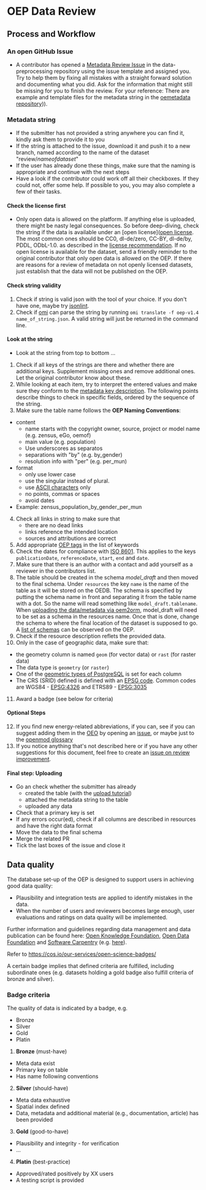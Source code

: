 # OEP Data Review

## Process and Workflow

### An open GitHub Issue
* A contributor has opened a [Metadata Review Issue](https://github.com/OpenEnergyPlatform/data-preprocessing/issues/new/choose) in the data-preprocessing repository using the issue template and assigned you. Try to help them by fixing all mistakes with a straight forward solution and documenting what you did. Ask for the information that might still be missing for you to finish the review. For your reference: There are example and template files for the metadata string in the [oemetadata repository](https://github.com/OpenEnergyPlatform/oemetadata/tree/develop/metadata/latest))).

### Metadata string

* If the submitter has not provided a string anywhere you can find it, kindly ask them to provide it to you
* If the string is attached to the issue, download it and push it to a new branch, named according to the name of the dataset "review/*nameofdataset*"
* If the user has already done these things, make sure that the naming is appropriate and continue with the next steps
* Have a look if the contributor could work off all their checkboxes. If they could not, offer some help. If possible to you, you may also complete a few of their tasks.

#### Check the license first
* Only open data is allowed on the platform. If anything else is uploaded, there might be nasty legal consequences. So before deep-diving, check the string if the data is available under an [open license]([open license](http://licenses.opendefinition.org/). The most common ones should be CC0, dl-de/zero, CC-BY, dl-de/by, PDDL, ODbL-1.0. as described in the [license recommendation](https://github.com/OpenEnergyPlatform/tutorial/blob/master/other/tutorial_open-data-licenses.ipynb). If no open license is available for the dataset, send a friendly reminder to the original contributor that only open data is allowed on the OEP. If there are reasons for a review of metadata on not openly licensed datasets, just establish that the data will not be published on the OEP.

#### Check string validity
1. Check if string is valid json with the tool of your choice. If you don't have one, maybe try [jsonlint](https://jsonlint.com/).
2. Check if [omi](https://github.com/OpenEnergyPlatform/omi) can parse the string by running `omi translate -f oep-v1.4 name_of_string.json`. A valid string will just be returned in the command line.

#### Look at the string
* Look at the string from top to bottom ...
1. Check if all keys of the strings are there and whether there are additional keys. Supplement missing ones and remove additional ones. Let the original contributor know about these.
2. While looking at each item, try to interpret the entered values and make sure they conform to the [metadata key description](https://github.com/OpenEnergyPlatform/oemetadata/blob/develop/metadata/latest/metadata_key_description.md). The following points describe things to check in specific fields, ordered by the sequence of the string.
3. Make sure the table name follows the **OEP Naming Conventions**:
 * content
    * name starts with the copyright owner, source, project or model name (e.g. zensus, eGo, oemof)
    * main value (e.g. population)
    * Use underscores as separatos
    * separations with "by" (e.g. by_gender)
    * resolution info with "per" (e.g. per_mun)
 * format
    * only use lower case
    * use the singular instead of plural.
    * use [ASCII characters](https://en.wikipedia.org/wiki/ASCII) only
    * no points, commas or spaces
    * avoid dates
 * Example: zensus_population_by_gender_per_mun
4. Check all links in string to make sure that
   * there are no dead links
   * links reference the intended location
   * sources and attributions are correct
5. Add appropriate [OEP tags](http://openenergy-platform.org/dataedit/tags) in the list of keywords
6. Check the dates for compliance with [ISO 8601](https://en.wikipedia.org/wiki/ISO_8601). This applies to the keys `publicationDate`, `referenceDate`, `start`, `end` and `date`.
7. Make sure that there is an author with a contact and add yourself as a reviewer in the contributors list.
8. The table should be created in the schema _model_draft_ and then moved to the final schema. Under `resources` the key `name` is the name of the table as it will be stored on the OEDB. The schema is specified by putting the schema name in front and separating it from the table name with a dot. So the name will read something like `model_draft.tablename`. When [uploading the data/metadata via oem2orm](https://github.com/OpenEnergyPlatform/tutorial/blob/master/upload/OEP_Upload_Process_Data_and_Metadata.ipynb), model_draft will need to be set as a schema in the resources name. Once that is done, change the schema to where the final location of the dataset is supposed to go. A [list of schemas](https://openenergy-platform.org/dataedit/schemas) can be observed on the OEP.
9. Check if the resource description reflets the provided data.
10. Only in the case of geographic data, make sure that:
 *  the geometry column is named `geom` (for vector data) or `rast` (for raster data)
 * The data type is `geometry` (or `raster`)
 * One of the [geometric types of PostgreSQL](https://www.postgresql.org/docs/current/static/datatype-geometric.html) is set for each column
 * The CRS (SRID) defined is defined with an [EPSG code](http://spatialreference.org/ref/epsg/). Common codes are WGS84 -  [EPSG:4326](http://spatialreference.org/ref/epsg/4326/) and ETRS89 - [EPSG:3035](http://spatialreference.org/ref/epsg/3035/)
11. Award a badge (see below for criteria)


#### Optional Steps
12. If you find new energy-related abbreviations, if you can, see if you can suggest adding them in the [OEO](https://github.com/OpenEnergyPlatform/ontology) by opening an [issue](https://github.com/OpenEnergyPlatform/ontology/issues/new/choose), or maybe just to the [openmod glossary](https://wiki.openmod-initiative.org/wiki/Category:Glossary)
13. If you notice anything that's not described here or if you have any other suggestions for this document, feel free to create an [issue on review improvement](https://github.com/OpenEnergyPlatform/data-preprocessing/issues/new/choose).

#### Final step: Uploading
* Go an check whether the submitter has already
  * created the table (with the [upload tutorial](https://github.com/OpenEnergyPlatform/tutorial/blob/master/upload/OEP_Upload_Process_Data_and_Metadata.ipynb))
  * attached the metadata string to the table
  * uploaded any data
* Check that a primary key is set
* If any errors occur(ed), check if all columns are described in resources and have the right data format
* Move the data to the final schema
* Merge the related PR
* Tick the last boxes of the issue and close it

## Data quality

The database set-up of the OEP is designed to support users in achieving good data quality:

* Plausibility and integration tests are applied to identify mistakes in the data.
* When the number of users and reviewers becomes large enough, user evaluations and ratings on data quality will be implemented.

Further information and guidelines regarding data management and data publication can be found here: [Open Knowledge Foundation](https://okfn.org/opendata/how-to-open-data/), [Open Data Foundation](http://www.odaf.org/?lvl1=resources&lvl2=papers) and [Software Carpentry](https://software-carpentry.org/) (e.g. [here](https://github.com/swcarpentry/good-enough-practices-in-scientific-computing/blob/gh-pages/good-enough-practices-for-scientific-computing.pdf)).


Refer to
https://cos.io/our-services/open-science-badges/



A certain badge implies that defined criteria are fulfilled, including subordinate ones (e.g. datasets holding a gold badge also fulfill criteria of bronze and silver).

### Badge criteria

The quality of data is indicated by a badge, e.g.
* Bronze
* Silver
* Gold
* Platin

1. **Bronze** (must-have)
* Meta data exist
* Primary key on table
* Has name following conventions
2. **Silver** (should-have)
* Meta data exhaustive
* Spatial index defined
* Data, metadata and additional material (e.g., documentation, article) has been provided
3. **Gold** (good-to-have)
* Plausibility and integrity - for verification
* ...
4. **Platin** (best-practice)
* Approved/rated positively by XX users
* A testing script is provided
